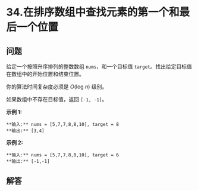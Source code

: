 # 34.在排序数组中查找元素的第一个和最后一个位置

## 问题

给定一个按照升序排列的整数数组 `nums`，和一个目标值 `target`。找出给定目标值在数组中的开始位置和结束位置。

你的算法时间复杂度必须是 *O*(log *n*) 级别。

如果数组中不存在目标值，返回 `[-1, -1]`。

**示例 1:**

```
**输入:** nums = [5,7,7,8,8,10], target = 8
**输出:** [3,4]
```

**示例 2:**

```
**输入:** nums = [5,7,7,8,8,10], target = 6
**输出:** [-1,-1]
```



## 解答

